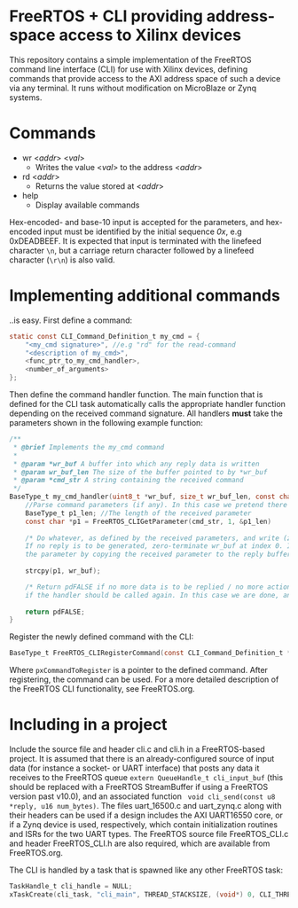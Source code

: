 # FreeRTOS + CLI providing address-space access to Xilinx devices
This repository contains a simple implementation of the FreeRTOS command line interface (CLI) for use with Xilinx devices, defining commands that provide access to the AXI address space of such a device via any terminal. It runs without modification on MicroBlaze or Zynq systems.

# Commands
  - wr <*addr*> <*val*>
    - Writes the value <*val*> to the address <*addr*> 
  - rd <*addr*>
    - Returns the value stored at <*addr*>
  - help
    - Display available commands 

Hex-encoded- and base-10 input is accepted for the parameters, and hex-encoded input
must be identified by the initial sequence *0x*, e.g 0xDEADBEEF. It is expected
that input is terminated with the linefeed character ```\n```, but a carriage
return character followed by a linefeed character (```\r\n```) is also valid.

# Implementing additional commands
..is easy. First define a command:

```c
static const CLI_Command_Definition_t my_cmd = {
    "<my_cmd signature>", //e.g "rd" for the read-command
    "<description of my_cmd>",
    <func_ptr_to_my_cmd_handler>,
    <number_of_arguments>
};
```

Then define the command handler function. The main function that is defined for the
CLI task automatically calls the appropriate handler function depending on the
received command signature. All handlers **must** take the parameters shown in
the following example function:

```c
/**
 * @brief Implements the my_cmd command
 *
 * @param *wr_buf A buffer into which any reply data is written
 * @param wr_buf_len The size of the buffer pointed to by *wr_buf
 * @param *cmd_str A string containing the received command
 */
BaseType_t my_cmd_handler(uint8_t *wr_buf, size_t wr_buf_len, const char *cmd_str) {
    //Parse command parameters (if any). In this case we pretend there is one:
    BaseType_t p1_len; //The length of the received parameter
    const char *p1 = FreeRTOS_CLIGetParameter(cmd_str, 1, &p1_len)
    
    /* Do whatever, as defined by the received parameters, and write (zero-terminated) reply to wr_buf.
    If no reply is to be generated, zero-terminate wr_buf at index 0. In this case we simply echo back
    the parameter by copying the received parameter to the reply buffer */
    
    strcpy(p1, wr_buf);

    /* Return pdFALSE if no more data is to be replied / no more actions should be taken. Return pdTRUE
    if the handler should be called again. In this case we are done, and so do the former */
    
    return pdFALSE;
}
```

Register the newly defined command with the CLI:
```c
BaseType_t FreeRTOS_CLIRegisterCommand(const CLI_Command_Definition_t * const pxCommandToRegister)
```

Where ```pxCommandToRegister``` is a pointer to the defined command. After
registering, the command can be used. For a more detailed description of the
FreeRTOS CLI functionality, see FreeRTOS.org.


# Including in a project
Include the source file and header cli.c and cli.h in a FreeRTOS-based project.
It is assumed that there is an already-configured source of input data (for
instance a socket- or UART interface) that posts any data it receives to the
FreeRTOS queue ``` extern QueueHandle_t cli_input_buf ``` (this should be
replaced with a FreeRTOS StreamBuffer if using a FreeRTOS version past v10.0),
and an associated function ``` void cli_send(const u8 *reply, u16 num_bytes)```.
The files uart_16500.c and uart_zynq.c along with their headers can be used if a
design includes the AXI UART16550 core, or if a Zynq device is used,
respectively, which contain initialization routines and ISRs for the two UART
types. The FreeRTOS source file FreeRTOS_CLI.c and header FreeRTOS_CLI.h are
also required, which are available from FreeRTOS.org.

The CLI is handled by a task that is spawned like any other FreeRTOS task:

```c
TaskHandle_t cli_handle = NULL;
xTaskCreate(cli_task, "cli_main", THREAD_STACKSIZE, (void*) 0, CLI_THREAD_PRIO, &cli_handle); //We could allocate statically also.
```
